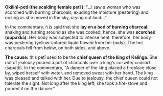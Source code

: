 **Okilinī-petī (the scalding female petī )**: "...I saw a woman who was scorched with burning charcoals, exuding the moisture (pestering) and oozing as she moved in the sky, crying out loud..." 

In the commentary, it is said that she **lay on a bed of burning charcoal**, shaking and turning around as she was cooked; hence, she was **scorched (uppakkā).** Her body was subjected to intense heat; therefore, her body was pestering (yellow-colored liquid flowed from her body). The hot charcoals fell from below, on both sides, and above.

**The cause:** this petī used to be the **chief queen of the king of Kaliṅga**. She out of jealousy poured a pot of charcoals over a king's co-wife/ consort (sapattī). In the commentary, "A dancer of the king placed a fireplace close by, wiped herself with water, and removed sweat with her hand. The king was pleased and talked with her. Due to jealousy, the chief queen could not tolerate the sight. Not long after the king left, she took a fire-stove and poured it on the dancer."